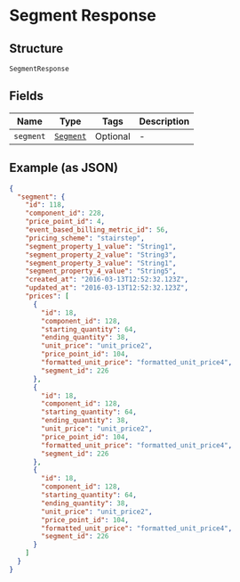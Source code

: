 
# Segment Response

## Structure

`SegmentResponse`

## Fields

| Name | Type | Tags | Description |
|  --- | --- | --- | --- |
| `segment` | [`Segment`](../../doc/models/segment.md) | Optional | - |

## Example (as JSON)

```json
{
  "segment": {
    "id": 118,
    "component_id": 228,
    "price_point_id": 4,
    "event_based_billing_metric_id": 56,
    "pricing_scheme": "stairstep",
    "segment_property_1_value": "String1",
    "segment_property_2_value": "String3",
    "segment_property_3_value": "String1",
    "segment_property_4_value": "String5",
    "created_at": "2016-03-13T12:52:32.123Z",
    "updated_at": "2016-03-13T12:52:32.123Z",
    "prices": [
      {
        "id": 18,
        "component_id": 128,
        "starting_quantity": 64,
        "ending_quantity": 38,
        "unit_price": "unit_price2",
        "price_point_id": 104,
        "formatted_unit_price": "formatted_unit_price4",
        "segment_id": 226
      },
      {
        "id": 18,
        "component_id": 128,
        "starting_quantity": 64,
        "ending_quantity": 38,
        "unit_price": "unit_price2",
        "price_point_id": 104,
        "formatted_unit_price": "formatted_unit_price4",
        "segment_id": 226
      },
      {
        "id": 18,
        "component_id": 128,
        "starting_quantity": 64,
        "ending_quantity": 38,
        "unit_price": "unit_price2",
        "price_point_id": 104,
        "formatted_unit_price": "formatted_unit_price4",
        "segment_id": 226
      }
    ]
  }
}
```

